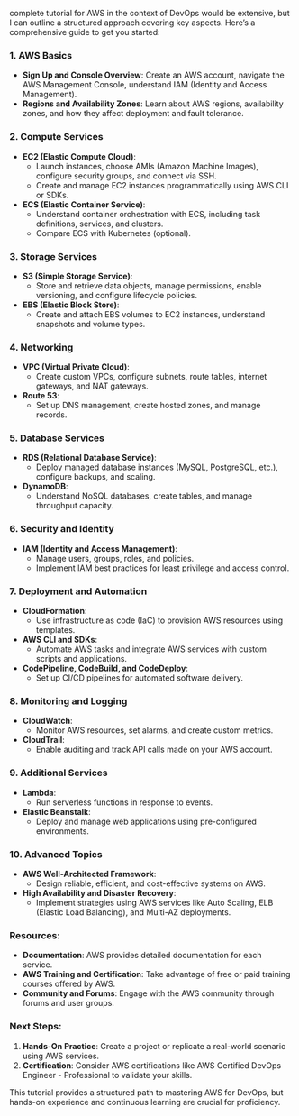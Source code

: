  complete tutorial for AWS in the context of DevOps would be extensive, but I can outline a structured approach covering key aspects. Here’s a comprehensive guide to get you started:

### 1. **AWS Basics**
   - **Sign Up and Console Overview**: Create an AWS account, navigate the AWS Management Console, understand IAM (Identity and Access Management).
   - **Regions and Availability Zones**: Learn about AWS regions, availability zones, and how they affect deployment and fault tolerance.

### 2. **Compute Services**
   - **EC2 (Elastic Compute Cloud)**:
     - Launch instances, choose AMIs (Amazon Machine Images), configure security groups, and connect via SSH.
     - Create and manage EC2 instances programmatically using AWS CLI or SDKs.
   - **ECS (Elastic Container Service)**:
     - Understand container orchestration with ECS, including task definitions, services, and clusters.
     - Compare ECS with Kubernetes (optional).

### 3. **Storage Services**
   - **S3 (Simple Storage Service)**:
     - Store and retrieve data objects, manage permissions, enable versioning, and configure lifecycle policies.
   - **EBS (Elastic Block Store)**:
     - Create and attach EBS volumes to EC2 instances, understand snapshots and volume types.

### 4. **Networking**
   - **VPC (Virtual Private Cloud)**:
     - Create custom VPCs, configure subnets, route tables, internet gateways, and NAT gateways.
   - **Route 53**:
     - Set up DNS management, create hosted zones, and manage records.

### 5. **Database Services**
   - **RDS (Relational Database Service)**:
     - Deploy managed database instances (MySQL, PostgreSQL, etc.), configure backups, and scaling.
   - **DynamoDB**:
     - Understand NoSQL databases, create tables, and manage throughput capacity.

### 6. **Security and Identity**
   - **IAM (Identity and Access Management)**:
     - Manage users, groups, roles, and policies.
     - Implement IAM best practices for least privilege and access control.

### 7. **Deployment and Automation**
   - **CloudFormation**:
     - Use infrastructure as code (IaC) to provision AWS resources using templates.
   - **AWS CLI and SDKs**:
     - Automate AWS tasks and integrate AWS services with custom scripts and applications.
   - **CodePipeline, CodeBuild, and CodeDeploy**:
     - Set up CI/CD pipelines for automated software delivery.

### 8. **Monitoring and Logging**
   - **CloudWatch**:
     - Monitor AWS resources, set alarms, and create custom metrics.
   - **CloudTrail**:
     - Enable auditing and track API calls made on your AWS account.

### 9. **Additional Services**
   - **Lambda**:
     - Run serverless functions in response to events.
   - **Elastic Beanstalk**:
     - Deploy and manage web applications using pre-configured environments.

### 10. **Advanced Topics**
   - **AWS Well-Architected Framework**:
     - Design reliable, efficient, and cost-effective systems on AWS.
   - **High Availability and Disaster Recovery**:
     - Implement strategies using AWS services like Auto Scaling, ELB (Elastic Load Balancing), and Multi-AZ deployments.

### Resources:
- **Documentation**: AWS provides detailed documentation for each service.
- **AWS Training and Certification**: Take advantage of free or paid training courses offered by AWS.
- **Community and Forums**: Engage with the AWS community through forums and user groups.

### Next Steps:
1. **Hands-On Practice**: Create a project or replicate a real-world scenario using AWS services.
2. **Certification**: Consider AWS certifications like AWS Certified DevOps Engineer - Professional to validate your skills.

This tutorial provides a structured path to mastering AWS for DevOps, but hands-on experience and continuous learning are crucial for proficiency.
